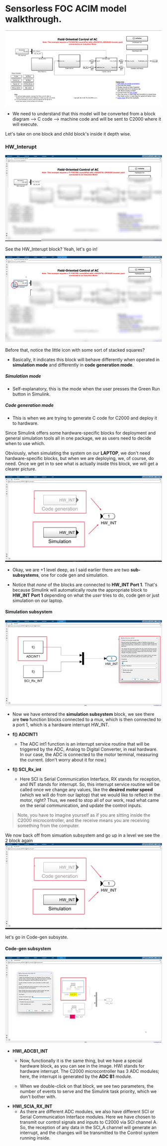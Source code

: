 # Sensorless FOC ACIM model walkthrough.

![alt text](image.png)

- We need to understand that this model will be converted from a block diagram --> C code --> machine code and will be sent to C2000 where it will execute.

Let's take on one block and child block's inside it depth wise.

### HW_Interupt

![alt text](image-1.png)

See the HW_Interupt block? Yeah, let's go in!

![alt text](image-2.png)

Before that, notice the little icon with some sort of stacked squares?

- Basically, it indicates this block will behave differently when operated in **simulation mode** and differently in **code generation mode**.

##### Simulation mode
- Self-explanatory, this is the mode when the user presses the Green Run button in Simulink.

##### Code generation mode
- This is when we are trying to generate C code for C2000 and deploy it to hardware.

Since Simulink offers some hardware-specific blocks for deployment and general simulation tools all in one package, we as users need to decide when to use which.

Obviously, when simulating the system on our **LAPTOP**, we don't need hardware-specific blocks, but when we are deploying, we, of course, do need. Once we get in to see what is actually inside this block, we will get a clearer picture.

![alt text](image-3.png)

- Okay, we are +1 level deep, as I said earlier there are two **sub-subsystems**, one for code gen and simulation.

- Notice that *none* of the blocks are connected to **HW_INT Port 1**. That's because Simulink will automatically route the appropriate block to **HW_INT Port 1** depending on what the *user* tries to do, code gen or just simulation on our laptop.

#### Simulation subsystem

![alt text](image-4.png)

- Now we have entered the **simulation subsystem** block, we see there are **two** function blocks connected to a mux, which is then connected to a port 1, which is a hardware interrupt HW_INT.

- **f() ADCINT1**
  - The ADC int1 function is an interrupt service routine that will be triggered by the ADC, Analog to Digital Converter, in real hardware. In our case, the ADC is connected to the motor terminal, measuring the current. (don't worry about it for now.)
- **f() SCI_Rx_int**
  - Here SCI is Serial Communication Interface, RX stands for reception, and INT stands for interrupt. So, this interrupt service routine will be called once we change any values, like the **desired motor speed** (which we will do from our laptop) that we would like to reflect in the motor, right? Thus, we need to stop all of our work, read what came on the serial communication, and update the control inputs.

> Note, you have to imagine yourself as if you are sitting inside the C2000 microcontroller, and the receive means you are receiving something from the computer.


We now back off from simuation subsystem and go up in a level we see the 2 block again
![alt text](image-3.png)

let's go in Code-gen subsyste.
#### Code-gen subsystem

![alt text](image-5.png)

- **HWI_ADCB1_INT**
  - Now, functionally it is the same thing, but we have a special hardware block, as you can see in the image. HWI stands for hardware interrupt. The C2000 microcontroller has 3 ADC modules; here, the interrupt is generated by the **ADC B1** module.

  - When we double-click on that block, we see two parameters, the number of events to serve and the Simulink task priority, which we don't bother with.
- **HWI_SCIA_RX_INT**
  - As there are different ADC modules, we also have different SCI or Serial Communication Interface modules. Here we have chosen to transmit our control signals and inputs to C2000 via SCI channel A. So, the reception of any data in the SCI_A channel will generate an interrupt, and the changes will be transmitted to the Control system running inside.